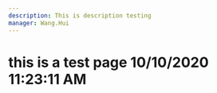 ```yaml
---
description: This is description testing
manager: Wang.Hui
---
```

# this is a test page 10/10/2020 11:23:11 AM